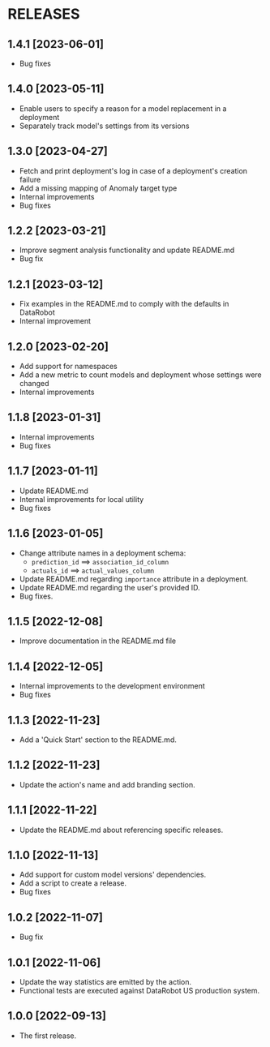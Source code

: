 # RELEASES

## 1.4.1 [2023-06-01]
* Bug fixes

## 1.4.0 [2023-05-11]
  * Enable users to specify a reason for a model replacement in a deployment
  * Separately track model's settings from its versions

## 1.3.0 [2023-04-27]
  * Fetch and print deployment's log in case of a deployment's creation failure
  * Add a missing mapping of Anomaly target type
  * Internal improvements
  * Bug fixes

## 1.2.2 [2023-03-21]
  * Improve segment analysis functionality and update README.md
  * Bug fix

## 1.2.1 [2023-03-12]
  * Fix examples in the README.md to comply with the defaults in DataRobot
  * Internal improvement

## 1.2.0 [2023-02-20]
  * Add support for namespaces
  * Add a new metric to count models and deployment whose settings were changed
  * Internal improvements

## 1.1.8 [2023-01-31]
  * Internal improvements
  * Bug fixes

## 1.1.7 [2023-01-11]
  * Update README.md
  * Internal improvements for local utility
  * Bug fixes

## 1.1.6 [2023-01-05]
  * Change attribute names in a deployment schema:
    * `prediction_id` ==> `association_id_column`
    * `actuals_id` ==> `actual_values_column`
  * Update README.md regarding `importance` attribute in a deployment.
  * Update README.md regarding the user's provided ID.
  * Bug fixes.

## 1.1.5 [2022-12-08]
  * Improve documentation in the README.md file

## 1.1.4 [2022-12-05]
  * Internal improvements to the development environment
  * Bug fixes

## 1.1.3 [2022-11-23]
  * Add a 'Quick Start' section to the README.md.

## 1.1.2 [2022-11-23]
  * Update the action's name and add branding section.

## 1.1.1 [2022-11-22]
  * Update the README.md about referencing specific releases.

## 1.1.0 [2022-11-13]
  * Add support for custom model versions' dependencies.
  * Add a script to create a release.
  * Bug fixes

## 1.0.2 [2022-11-07]
  * Bug fix

## 1.0.1 [2022-11-06]
  * Update the way statistics are emitted by the action.
  * Functional tests are executed against DataRobot US production system.

## 1.0.0 [2022-09-13]
  * The first release.
